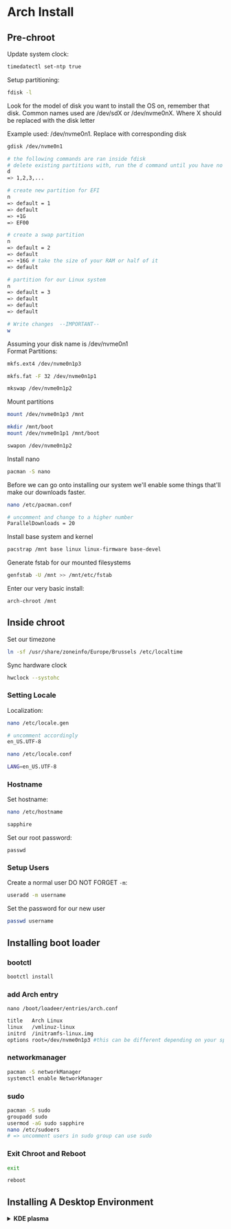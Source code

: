 # Arch Install

## Pre-chroot

Update system clock:
```sh
timedatectl set-ntp true
```

Setup partitioning:
```sh
fdisk -l
```
Look for the model of disk you want to install the OS on, remember that disk. Common names used are /dev/sdX or /dev/nvme0nX. Where X should be replaced with the disk letter

Example used: /dev/nvme0n1. Replace with corresponding disk

```sh
gdisk /dev/nvme0n1

# the following commands are ran inside fdisk
# delete existing partitions with, run the d command until you have no partitions left
d
=> 1,2,3,...

# create new partition for EFI
n
=> default = 1
=> default
=> +1G
=> EF00

# create a swap partition
n
=> default = 2
=> default
=> +16G # take the size of your RAM or half of it
=> default

# partition for our Linux system
n
=> default = 3
=> default
=> default
=> default

# Write changes  --IMPORTANT--
w
```

Assuming your disk name is /dev/nvme0n1  
Format Partitions:
```bash
mkfs.ext4 /dev/nvme0n1p3

mkfs.fat -F 32 /dev/nvme0n1p1

mkswap /dev/nvme0n1p2
```

Mount partitions
```bash
mount /dev/nvme0n1p3 /mnt

mkdir /mnt/boot
mount /dev/nvme0n1p1 /mnt/boot

swapon /dev/nvme0n1p2
```

Install nano
```sh
pacman -S nano
```

Before we can go onto installing our system we'll enable some things that'll make our downloads faster.
```bash
nano /etc/pacman.conf

# uncomment and change to a higher number
ParallelDownloads = 20
```

Install base system and kernel
```bash
pacstrap /mnt base linux linux-firmware base-devel
```

Generate fstab for our mounted filesystems
```bash
genfstab -U /mnt >> /mnt/etc/fstab
```

Enter our very basic install:
```bash
arch-chroot /mnt
```

## Inside chroot

Set our timezone
```bash
ln -sf /usr/share/zoneinfo/Europe/Brussels /etc/localtime
```

Sync hardware clock
```bash
hwclock --systohc
```

### Setting Locale

Localization:
```bash
nano /etc/locale.gen

# uncomment accordingly
en_US.UTF-8
```

```bash
nano /etc/locale.conf

LANG=en_US.UTF-8
```

### Hostname

Set hostname:
```bash
nano /etc/hostname

sapphire
```

Set our root password:
```
passwd
```

### Setup Users
Create a normal user DO NOT FORGET `-m`:
```bash
useradd -m username
```

Set the password for our new user
```bash
passwd username
```

## Installing boot loader
### bootctl
```bash
bootctl install
```
### add Arch entry  
`nano /boot/loadeer/entries/arch.conf`
```sh
title   Arch Linux
linux   /vmlinuz-linux
initrd  /initramfs-linux.img
options root=/dev/nvme0n1p3 #this can be different depending on your specific install
```

### networkmanager
```sh
pacman -S networkManager
systemctl enable NetworkManager
```
### sudo
```sh
pacman -S sudo
groupadd sudo
usermod -aG sudo sapphire
nano /etc/sudoers
# => uncomment users in sudo group can use sudo
```

### Exit Chroot and Reboot

```bash
exit

reboot
```

## Installing A Desktop Environment
<details><summary><b>KDE plasma</b></summary>
  
### Installing KDE plasma

`important` use plasma-desktop if you want a basic set of utilities like text editor, calculator, file explorer,....
```bash
pacman -S xorg-server plasma-meta
```

Enabling SDDM and NetworkManager (not sure if required but it doesn't hurt to do it anyways)
```bash
systemctl enable sddm NetworkManager
```

### Install a Terminal and file explorer
you can use others, we use these and they work great
flatpak is for software installation using discover
```bash
pacman -S konsole dolphin flatpak
```
</details>

